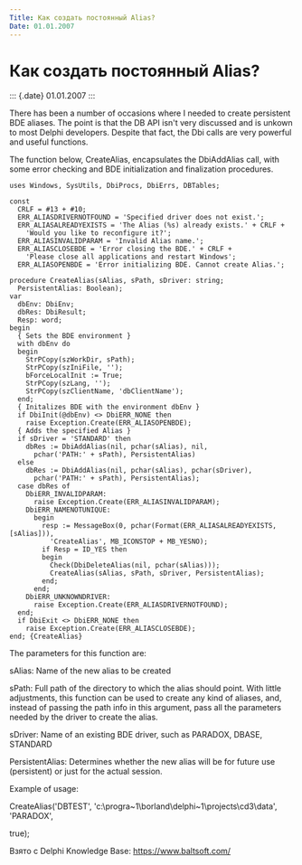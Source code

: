 ```yaml
---
Title: Как создать постоянный Alias?
Date: 01.01.2007
---
```



Как создать постоянный Alias?
=============================

::: {.date}
01.01.2007
:::

There has been a number of occasions where I needed to create persistent
BDE aliases. The point is that the DB API isn\'t very discussed and is
unkown to most Delphi developers. Despite that fact, the Dbi calls are
very powerful and useful functions.

The function below, CreateAlias, encapsulates the DbiAddAlias call, with
some error checking and BDE initialization and finalization procedures.

    uses Windows, SysUtils, DbiProcs, DbiErrs, DBTables;
     
    const
      CRLF = #13 + #10;
      ERR_ALIASDRIVERNOTFOUND = 'Specified driver does not exist.';
      ERR_ALIASALREADYEXISTS = 'The Alias (%s) already exists.' + CRLF +
        'Would you like to reconfigure it?';
      ERR_ALIASINVALIDPARAM = 'Invalid Alias name.';
      ERR_ALIASCLOSEBDE = 'Error closing the BDE.' + CRLF +
        'Please close all applications and restart Windows';
      ERR_ALIASOPENBDE = 'Error initializing BDE. Cannot create Alias.';
     
    procedure CreateAlias(sAlias, sPath, sDriver: string;
      PersistentAlias: Boolean);
    var
      dbEnv: DbiEnv;
      dbRes: DbiResult;
      Resp: word;
    begin
      { Sets the BDE environment }
      with dbEnv do
      begin
        StrPCopy(szWorkDir, sPath);
        StrPCopy(szIniFile, '');
        bForceLocalInit := True;
        StrPCopy(szLang, '');
        StrPCopy(szClientName, 'dbClientName');
      end;
      { Initalizes BDE with the environment dbEnv }
      if DbiInit(@dbEnv) <> DbiERR_NONE then
        raise Exception.Create(ERR_ALIASOPENBDE);
      { Adds the specified Alias }
      if sDriver = 'STANDARD' then
        dbRes := DbiAddAlias(nil, pchar(sAlias), nil,
          pchar('PATH:' + sPath), PersistentAlias)
      else
        dbRes := DbiAddAlias(nil, pchar(sAlias), pchar(sDriver),
          pchar('PATH:' + sPath), PersistentAlias);
      case dbRes of
        DbiERR_INVALIDPARAM:
          raise Exception.Create(ERR_ALIASINVALIDPARAM);
        DbiERR_NAMENOTUNIQUE:
          begin
            resp := MessageBox(0, pchar(Format(ERR_ALIASALREADYEXISTS, [sAlias])),
              'CreateAlias', MB_ICONSTOP + MB_YESNO);
            if Resp = ID_YES then
            begin
              Check(DbiDeleteAlias(nil, pchar(sAlias)));
              CreateAlias(sAlias, sPath, sDriver, PersistentAlias);
            end;
          end;
        DbiERR_UNKNOWNDRIVER:
          raise Exception.Create(ERR_ALIASDRIVERNOTFOUND);
      end;
      if DbiExit <> DbiERR_NONE then
        raise Exception.Create(ERR_ALIASCLOSEBDE);
    end; {CreateAlias}

The parameters for this function are:

sAlias: Name of the new alias to be created

sPath: Full path of the directory to which the alias should point. With
little adjustments, this function can be used to create any kind of
aliases, and, instead of passing the path info in this argument, pass
all the parameters needed by the driver to create the alias.

sDriver: Name of an existing BDE driver, such as PARADOX, DBASE,
STANDARD

PersistentAlias: Determines whether the new alias will be for future use
(persistent) or just for the actual session.

Example of usage:

CreateAlias(\'DBTEST\',
\'c:\\progra\~1\\borland\\delphi\~1\\projects\\cd3\\data\', \'PARADOX\',

true);

Взято с Delphi Knowledge Base: <https://www.baltsoft.com/>
